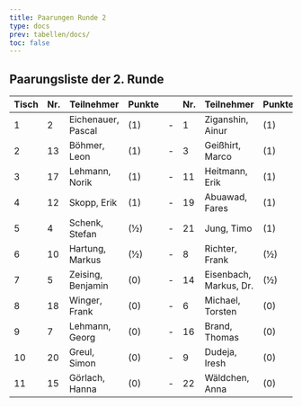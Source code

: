 ```yaml
---
title: Paarungen Runde 2
type: docs
prev: tabellen/docs/
toc: false
---
```


## Paarungsliste der 2. Runde

| Tisch | Nr. | Teilnehmer         | Punkte |     | Nr. | Teilnehmer             | Punkte | Ergebnis |
| ----- | --- | ------------------ | ------ | --- | --- | ---------------------- | ------ | -------- |
| 1     | 2   | Eichenauer, Pascal | (1)    | -   | 1   | Ziganshin, Ainur       | (1)    | ½ - ½    |
| 2     | 13  | Böhmer, Leon       | (1)    | -   | 3   | Geißhirt, Marco        | (1)    | 0 - 1    |
| 3     | 17  | Lehmann, Norik     | (1)    | -   | 11  | Heitmann, Erik         | (1)    | 0 - 1    |
| 4     | 12  | Skopp, Erik        | (1)    | -   | 19  | Abuawad, Fares         | (1)    | 1 - 0    |
| 5     | 4   | Schenk, Stefan     | (½)    | -   | 21  | Jung, Timo             | (1)    | 1 - 0    |
| 6     | 10  | Hartung, Markus    | (½)    | -   | 8   | Richter, Frank         | (½)    | 1 - 0    |
| 7     | 5   | Zeising, Benjamin  | (0)    | -   | 14  | Eisenbach, Markus, Dr. | (½)    | 1 - 0    |
| 8     | 18  | Winger, Frank      | (0)    | -   | 6   | Michael, Torsten       | (0)    | 0 - 1    |
| 9     | 7   | Lehmann, Georg     | (0)    | -   | 16  | Brand, Thomas          | (0)    | 1 - 0    |
| 10    | 20  | Greul, Simon       | (0)    | -   | 9   | Dudeja, Iresh          | (0)    | 0 - 1    |
| 11    | 15  | Görlach, Hanna     | (0)    | -   | 22  | Wäldchen, Anna         | (0)    | 1 - 0    |
